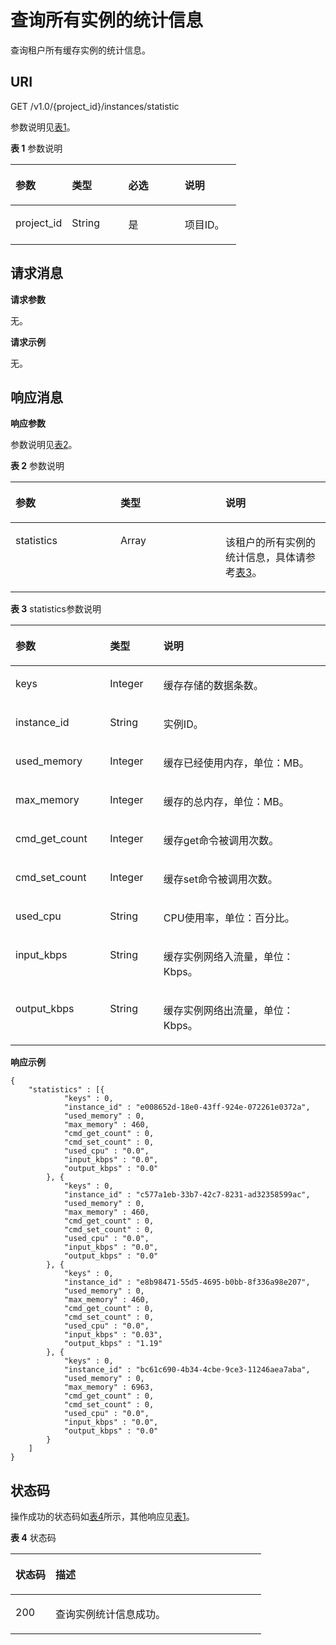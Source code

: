 # 查询所有实例的统计信息<a name="ZH-CN_TOPIC_0052507312"></a>

查询租户所有缓存实例的统计信息。

## **URI**<a name="section678380145219"></a>

GET /v1.0/\{project\_id\}/instances/statistic

参数说明见[表1](#table8593726183514)。

**表 1**  参数说明

<a name="table8593726183514"></a>
<table><thead align="left"><tr id="row1759392653515"><th class="cellrowborder" valign="top" width="25%" id="mcps1.2.5.1.1"><p id="p65922269352"><a name="p65922269352"></a><a name="p65922269352"></a>参数</p>
</th>
<th class="cellrowborder" valign="top" width="25%" id="mcps1.2.5.1.2"><p id="p10592172653513"><a name="p10592172653513"></a><a name="p10592172653513"></a>类型</p>
</th>
<th class="cellrowborder" valign="top" width="25%" id="mcps1.2.5.1.3"><p id="p35931926163513"><a name="p35931926163513"></a><a name="p35931926163513"></a>必选</p>
</th>
<th class="cellrowborder" valign="top" width="25%" id="mcps1.2.5.1.4"><p id="p1259392633512"><a name="p1259392633512"></a><a name="p1259392633512"></a>说明</p>
</th>
</tr>
</thead>
<tbody><tr id="row1593202653513"><td class="cellrowborder" valign="top" width="25%" headers="mcps1.2.5.1.1 "><p id="p959392614353"><a name="p959392614353"></a><a name="p959392614353"></a>project_id</p>
</td>
<td class="cellrowborder" valign="top" width="25%" headers="mcps1.2.5.1.2 "><p id="p6593126103516"><a name="p6593126103516"></a><a name="p6593126103516"></a>String</p>
</td>
<td class="cellrowborder" valign="top" width="25%" headers="mcps1.2.5.1.3 "><p id="p1759342693511"><a name="p1759342693511"></a><a name="p1759342693511"></a>是</p>
</td>
<td class="cellrowborder" valign="top" width="25%" headers="mcps1.2.5.1.4 "><p id="p1359302623515"><a name="p1359302623515"></a><a name="p1359302623515"></a>项目ID。</p>
</td>
</tr>
</tbody>
</table>

## **请求消息**<a name="section525620116529"></a>

**请求参数**

无。

**请求示例**

无。

## **响应消息**<a name="section1076710320527"></a>

**响应参数**

参数说明见[表2](#table254823012351)。

**表 2**  参数说明

<a name="table254823012351"></a>
<table><thead align="left"><tr id="row454823033518"><th class="cellrowborder" valign="top" width="33.33333333333333%" id="mcps1.2.4.1.1"><p id="p19271145132518"><a name="p19271145132518"></a><a name="p19271145132518"></a>参数</p>
</th>
<th class="cellrowborder" valign="top" width="33.33333333333333%" id="mcps1.2.4.1.2"><p id="p2548173053511"><a name="p2548173053511"></a><a name="p2548173053511"></a>类型</p>
</th>
<th class="cellrowborder" valign="top" width="33.33333333333333%" id="mcps1.2.4.1.3"><p id="p19548183083519"><a name="p19548183083519"></a><a name="p19548183083519"></a>说明</p>
</th>
</tr>
</thead>
<tbody><tr id="row8548630153516"><td class="cellrowborder" valign="top" width="33.33333333333333%" headers="mcps1.2.4.1.1 "><p id="p654873018353"><a name="p654873018353"></a><a name="p654873018353"></a>statistics</p>
</td>
<td class="cellrowborder" valign="top" width="33.33333333333333%" headers="mcps1.2.4.1.2 "><p id="p0548153093512"><a name="p0548153093512"></a><a name="p0548153093512"></a>Array</p>
</td>
<td class="cellrowborder" valign="top" width="33.33333333333333%" headers="mcps1.2.4.1.3 "><p id="p205488301359"><a name="p205488301359"></a><a name="p205488301359"></a>该租户的所有实例的统计信息，具体请参考<a href="#ZH-CN_TOPIC_0052507312__table7914256164">表3</a>。</p>
</td>
</tr>
</tbody>
</table>

**表 3**  statistics参数说明

<a name="table7914256164"></a>
<table><thead align="left"><tr id="row6914195611613"><th class="cellrowborder" valign="top" width="30%" id="mcps1.2.4.1.1"><p id="p1191417569612"><a name="p1191417569612"></a><a name="p1191417569612"></a>参数</p>
</th>
<th class="cellrowborder" valign="top" width="17%" id="mcps1.2.4.1.2"><p id="p1191415613619"><a name="p1191415613619"></a><a name="p1191415613619"></a>类型</p>
</th>
<th class="cellrowborder" valign="top" width="53%" id="mcps1.2.4.1.3"><p id="p691414560620"><a name="p691414560620"></a><a name="p691414560620"></a>说明</p>
</th>
</tr>
</thead>
<tbody><tr id="row1491513561461"><td class="cellrowborder" valign="top" width="30%" headers="mcps1.2.4.1.1 "><p id="p19915195614617"><a name="p19915195614617"></a><a name="p19915195614617"></a>keys</p>
</td>
<td class="cellrowborder" valign="top" width="17%" headers="mcps1.2.4.1.2 "><p id="p17915125620619"><a name="p17915125620619"></a><a name="p17915125620619"></a>Integer</p>
</td>
<td class="cellrowborder" valign="top" width="53%" headers="mcps1.2.4.1.3 "><p id="p79151056865"><a name="p79151056865"></a><a name="p79151056865"></a>缓存存储的数据条数。</p>
</td>
</tr>
<tr id="row19698149103520"><td class="cellrowborder" valign="top" width="30%" headers="mcps1.2.4.1.1 "><p id="p1114765163510"><a name="p1114765163510"></a><a name="p1114765163510"></a>instance_id</p>
</td>
<td class="cellrowborder" valign="top" width="17%" headers="mcps1.2.4.1.2 "><p id="p1714815193511"><a name="p1714815193511"></a><a name="p1714815193511"></a>String</p>
</td>
<td class="cellrowborder" valign="top" width="53%" headers="mcps1.2.4.1.3 "><p id="p141482051103516"><a name="p141482051103516"></a><a name="p141482051103516"></a>实例ID。</p>
</td>
</tr>
<tr id="row1191516561968"><td class="cellrowborder" valign="top" width="30%" headers="mcps1.2.4.1.1 "><p id="p18915656968"><a name="p18915656968"></a><a name="p18915656968"></a>used_memory</p>
</td>
<td class="cellrowborder" valign="top" width="17%" headers="mcps1.2.4.1.2 "><p id="p14915145615610"><a name="p14915145615610"></a><a name="p14915145615610"></a>Integer</p>
</td>
<td class="cellrowborder" valign="top" width="53%" headers="mcps1.2.4.1.3 "><p id="p291565620618"><a name="p291565620618"></a><a name="p291565620618"></a>缓存已经使用内存，单位：MB。</p>
</td>
</tr>
<tr id="row59151956264"><td class="cellrowborder" valign="top" width="30%" headers="mcps1.2.4.1.1 "><p id="p13915185611615"><a name="p13915185611615"></a><a name="p13915185611615"></a>max_memory</p>
</td>
<td class="cellrowborder" valign="top" width="17%" headers="mcps1.2.4.1.2 "><p id="p891517562062"><a name="p891517562062"></a><a name="p891517562062"></a>Integer</p>
</td>
<td class="cellrowborder" valign="top" width="53%" headers="mcps1.2.4.1.3 "><p id="p1991517561466"><a name="p1991517561466"></a><a name="p1991517561466"></a>缓存的总内存，单位：MB。</p>
</td>
</tr>
<tr id="row8915156766"><td class="cellrowborder" valign="top" width="30%" headers="mcps1.2.4.1.1 "><p id="p49151856163"><a name="p49151856163"></a><a name="p49151856163"></a>cmd_get_count</p>
</td>
<td class="cellrowborder" valign="top" width="17%" headers="mcps1.2.4.1.2 "><p id="p1691515561068"><a name="p1691515561068"></a><a name="p1691515561068"></a>Integer</p>
</td>
<td class="cellrowborder" valign="top" width="53%" headers="mcps1.2.4.1.3 "><p id="p39157564612"><a name="p39157564612"></a><a name="p39157564612"></a>缓存get命令被调用次数。</p>
</td>
</tr>
<tr id="row139151356469"><td class="cellrowborder" valign="top" width="30%" headers="mcps1.2.4.1.1 "><p id="p149156569611"><a name="p149156569611"></a><a name="p149156569611"></a>cmd_set_count</p>
</td>
<td class="cellrowborder" valign="top" width="17%" headers="mcps1.2.4.1.2 "><p id="p1091525613614"><a name="p1091525613614"></a><a name="p1091525613614"></a>Integer</p>
</td>
<td class="cellrowborder" valign="top" width="53%" headers="mcps1.2.4.1.3 "><p id="p09157568619"><a name="p09157568619"></a><a name="p09157568619"></a>缓存set命令被调用次数。</p>
</td>
</tr>
<tr id="row139151156268"><td class="cellrowborder" valign="top" width="30%" headers="mcps1.2.4.1.1 "><p id="p14915115616613"><a name="p14915115616613"></a><a name="p14915115616613"></a>used_cpu</p>
</td>
<td class="cellrowborder" valign="top" width="17%" headers="mcps1.2.4.1.2 "><p id="p69151656567"><a name="p69151656567"></a><a name="p69151656567"></a>String</p>
</td>
<td class="cellrowborder" valign="top" width="53%" headers="mcps1.2.4.1.3 "><p id="p391520565615"><a name="p391520565615"></a><a name="p391520565615"></a>CPU使用率，单位：百分比。</p>
</td>
</tr>
<tr id="row6915356665"><td class="cellrowborder" valign="top" width="30%" headers="mcps1.2.4.1.1 "><p id="p1591512568616"><a name="p1591512568616"></a><a name="p1591512568616"></a>input_kbps</p>
</td>
<td class="cellrowborder" valign="top" width="17%" headers="mcps1.2.4.1.2 "><p id="p17916856466"><a name="p17916856466"></a><a name="p17916856466"></a>String</p>
</td>
<td class="cellrowborder" valign="top" width="53%" headers="mcps1.2.4.1.3 "><p id="p391665616610"><a name="p391665616610"></a><a name="p391665616610"></a>缓存实例网络入流量，单位：Kbps。</p>
</td>
</tr>
<tr id="row159161561669"><td class="cellrowborder" valign="top" width="30%" headers="mcps1.2.4.1.1 "><p id="p391625614617"><a name="p391625614617"></a><a name="p391625614617"></a>output_kbps</p>
</td>
<td class="cellrowborder" valign="top" width="17%" headers="mcps1.2.4.1.2 "><p id="p149163561619"><a name="p149163561619"></a><a name="p149163561619"></a>String</p>
</td>
<td class="cellrowborder" valign="top" width="53%" headers="mcps1.2.4.1.3 "><p id="p159161356362"><a name="p159161356362"></a><a name="p159161356362"></a>缓存实例网络出流量，单位：Kbps。</p>
</td>
</tr>
</tbody>
</table>

**响应示例**

```
{
    "statistics" : [{
            "keys" : 0,
            "instance_id" : "e008652d-18e0-43ff-924e-072261e0372a",
            "used_memory" : 0,
            "max_memory" : 460,
            "cmd_get_count" : 0,
            "cmd_set_count" : 0,
            "used_cpu" : "0.0",
            "input_kbps" : "0.0",
            "output_kbps" : "0.0"
        }, {
            "keys" : 0,
            "instance_id" : "c577a1eb-33b7-42c7-8231-ad32358599ac",
            "used_memory" : 0,
            "max_memory" : 460,
            "cmd_get_count" : 0,
            "cmd_set_count" : 0,
            "used_cpu" : "0.0",
            "input_kbps" : "0.0",
            "output_kbps" : "0.0"
        }, {
            "keys" : 0,
            "instance_id" : "e8b98471-55d5-4695-b0bb-8f336a98e207",
            "used_memory" : 0,
            "max_memory" : 460,
            "cmd_get_count" : 0,
            "cmd_set_count" : 0,
            "used_cpu" : "0.0",
            "input_kbps" : "0.03",
            "output_kbps" : "1.19"
        }, {
            "keys" : 0,
            "instance_id" : "bc61c690-4b34-4cbe-9ce3-11246aea7aba",
            "used_memory" : 0,
            "max_memory" : 6963,
            "cmd_get_count" : 0,
            "cmd_set_count" : 0,
            "used_cpu" : "0.0",
            "input_kbps" : "0.0",
            "output_kbps" : "0.0"
        }
    ]
}
```

## **状态码**<a name="section143993303124"></a>

操作成功的状态码如[表4](#table63992308123)所示，其他响应见[表1](状态码.md#table5210141351517)。

**表 4**  状态码

<a name="table63992308123"></a>
<table><thead align="left"><tr id="row1400230201218"><th class="cellrowborder" valign="top" width="15.98%" id="mcps1.2.3.1.1"><p id="p14009308126"><a name="p14009308126"></a><a name="p14009308126"></a>状态码</p>
</th>
<th class="cellrowborder" valign="top" width="84.02%" id="mcps1.2.3.1.2"><p id="p13400203001219"><a name="p13400203001219"></a><a name="p13400203001219"></a>描述</p>
</th>
</tr>
</thead>
<tbody><tr id="row540016305125"><td class="cellrowborder" valign="top" width="15.98%" headers="mcps1.2.3.1.1 "><p id="p3400163015122"><a name="p3400163015122"></a><a name="p3400163015122"></a>200</p>
</td>
<td class="cellrowborder" valign="top" width="84.02%" headers="mcps1.2.3.1.2 "><p id="p24001308129"><a name="p24001308129"></a><a name="p24001308129"></a>查询实例统计信息成功。</p>
</td>
</tr>
</tbody>
</table>

